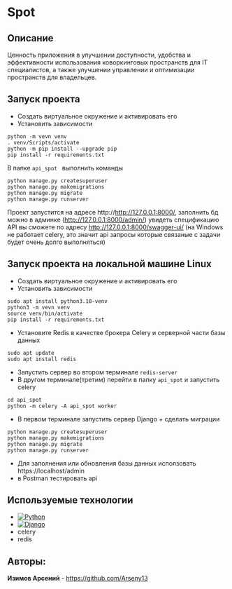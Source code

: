 # Spot

## Описание

Ценность приложения в  улучшении доступности, удобства и эффективности использования коворкинговых пространств для IT специалистов, а также улучшении управлении и оптимизации пространств для владельцев.

## Запуск проекта
* Создать виртуальное окружение и активировать его
* Установить зависимости 
```
python -m vevn venv
. venv/Scripts/activate
python -m pip install --upgrade pip
pip install -r requirements.txt
```

В папке ```api_spot ``` 
выполнить команды 
```
python manage.py createsuperuser
python manage.py makemigrations
python manage.py migrate
python manage.py runserver
```

Проект запустится на адресе http://http://127.0.0.1:8000/,
заполнить бд можно в админке (http://127.0.0.1:8000/admin/)
увидеть спецификацию API вы сможете по адресу http://127.0.0.1:8000/swagger-ui/
(на Windows не работает celery, это значит api запросы которые связаные с задачи будет очень долго выполняться)

## Запуск проекта на локальной машине Linux

* Создать виртуальное окружение и активировать его
* Установить зависимости 
```
sudo apt install python3.10-venv
python3 -m vevn venv
source venv/bin/activate
pip install -r requirements.txt
```

* Установите Redis в качестве брокера Celery и серверной части базы данных
```
sudo apt update
sudo apt install redis
```
* Запустить сервер во втором терминале `redis-server`
* В другом терминале(третим) перейти в папку `api_spot` и запустить celery
```
cd api_spot
python -m celery -A api_spot worker
```
* В первом терминале запустить сервер Django + cделать миграции
```
python manage.py createsuperuser
python manage.py makemigrations
python manage.py migrate
python manage.py runserver
```

* Для заполнения или обновления базы данных исползовать https://localhost/admin 
* в Postman тестировать api


## Используемые технологии

- [![Python](https://img.shields.io/badge/-Python_3.11-464646?style=flat-square&logo=Python)](https://www.python.org/)
- [![Django](https://img.shields.io/badge/-Django_4.1-464646?style=flat-square&logo=Django)](https://www.djangoproject.com/)
- celery
- redis

## Авторы:

**Изимов Арсений**  - https://github.com/Arseny13
